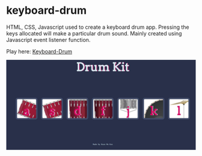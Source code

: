 # keyboard-drum

HTML, CSS, Javascript used to create a keyboard drum app.
Pressing the keys allocated will make a particular drum sound.
Mainly created using Javascript event listener function.

Play here: [Keyboard-Drum](https://9geun9geun.github.io/keyboard-drum/)

![](drumkeyboard.jpg)


